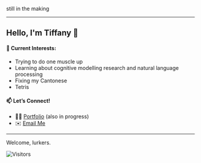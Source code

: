 still in the making

---

## Hello, I'm Tiffany 💃 
#### 🚀 **Current Interests**: 
  - Trying to do one muscle up
  - Learning about cognitive modelling research and natural language processing
  - Fixing my Cantonese
  - Tetris

#### 📫 **Let’s Connect!** 
- 🙅‍♀️ [Portfolio](https://ubereats.com/feed?promoCode=eats-tiffanyc22682ue) (also in progress)  <!---🌐-->
- ✉️ [Email Me](mailto:tiffanymchu@gmail.com)

---

Welcome, lurkers.

![Visitors](https://api.visitorbadge.io/api/visitors?path=https%3A%2F%2Fgithub.com%2Ftiffchu%2Ftiffchu%2Fedit%2Fmain%2FREADME.md&label=visitors&countColor=%23263759)
